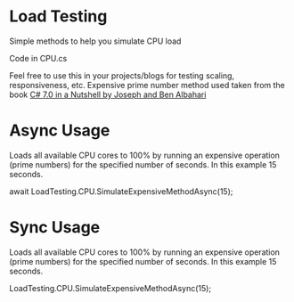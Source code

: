 # Load Testing
Simple methods to help you simulate CPU load

Code in CPU.cs

Feel free to use this in your projects/blogs for testing scaling, responsiveness, etc. Expensive prime number method used taken from the book [C# 7.0 in a Nutshell by Joseph and Ben Albahari](http://www.albahari.com/nutshell/)

# Async Usage
Loads all available CPU cores to 100% by running an expensive operation (prime numbers) for the specified number of seconds. In this example 15 seconds.

await LoadTesting.CPU.SimulateExpensiveMethodAsync(15);

# Sync Usage
Loads all available CPU cores to 100% by running an expensive operation (prime numbers) for the specified number of seconds. In this example 15 seconds.

LoadTesting.CPU.SimulateExpensiveMethodAsync(15);
